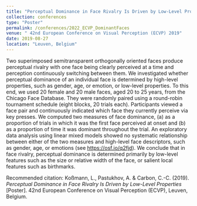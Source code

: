 ```yaml
---
title: "Perceptual Dominance in Face Rivalry Is Driven by Low-Level Properties"
collection: conferences
type: "Poster"
permalink: /conferences/2022_ECVP_DominantFaces
venue: " 42nd European Conference on Visual Perception (ECVP) 2019"
date: 2019-08-27
location: "Leuven, Belgium"
---
```

Two superimposed semitransparent orthogonally oriented faces produce perceptual rivalry with one face being clearly perceived at a time and perception continuously switching between them. We investigated whether perceptual dominance of an individual face is determined by high-level properties, such as gender, age, or emotion, or low-level properties. To this end, we used 20 female and 20 male faces, aged 20 to 25 years, from the Chicago Face Database. They were randomly paired using a round-robin tournament schedule (eight blocks, 20 trials each). Participants viewed a face pair and continuously indicated which face they currently perceive via key presses. We computed two measures of face dominance, (a) as a proportion of trials in which it was the first face perceived at onset and (b) as a proportion of time it was dominant throughout the trial. An exploratory data analysis using linear mixed models showed no systematic relationship between either of the two measures and high-level face descriptors, such as gender, age, or emotions (see https://osf.io/q2fjd). We conclude that in face rivalry, perceptual dominance is determined primarily by low-level features such as the size or relative width of the face, or salient local features such as birthmarks.

Recommended citation: Koßmann, L., Pastukhov, A. & Carbon, C.-C. (2019). <i>Perceptual Dominance in Face Rivalry Is Driven by Low-Level Properties</i> [Poster]. 42nd European Conference on Visual Perception (ECVP), Leuven, Belgium. 